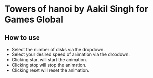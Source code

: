# Towers of hanoi by Aakil Singh for Games Global
## How to use
* Select the number of disks via the dropdown.
* Select your desired speed of animation via the dropdown.
* Clicking start will start the animation.
* Clicking stop will stop the animation.
* Clicking reset will reset the animation.
